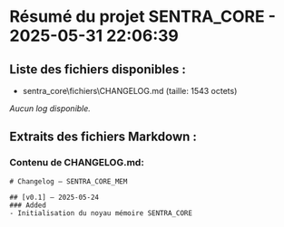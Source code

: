 # Résumé du projet SENTRA_CORE - 2025-05-31 22:06:39

## Liste des fichiers disponibles :

- sentra_core\fichiers\CHANGELOG.md (taille: 1543 octets)


_Aucun log disponible._

## Extraits des fichiers Markdown :

### Contenu de CHANGELOG.md:
```
# Changelog – SENTRA_CORE_MEM

## [v0.1] – 2025-05-24
### Added
- Initialisation du noyau mémoire SENTRA_CORE
```
